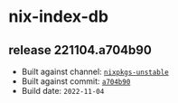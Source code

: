 # nix-index-db
## release 221104.a704b90
- Built against channel: [`nixpkgs-unstable`](https://github.com/nixos/nixpkgs/tree/nixpkgs-unstable)
- Built against commit: [`a704b90`](https://github.com/NixOS/nixpkgs/commit/a704b9029586266f63807f64a6718f1a65b0f83b)
- Build date: `2022-11-04`
